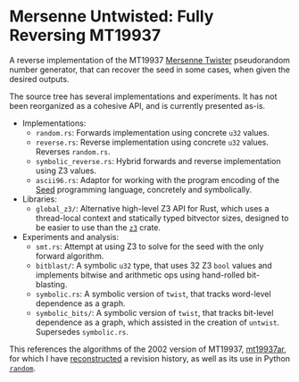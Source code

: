 # Mersenne Untwisted: Fully Reversing MT19937

A reverse implementation of the MT19937 [Mersenne Twister](http://www.math.sci.hiroshima-u.ac.jp/m-mat/MT/emt.html)
pseudorandom number generator, that can recover the seed in some cases, when
given the desired outputs.

The source tree has several implementations and experiments. It has not been
reorganized as a cohesive API, and is currently presented as-is.

- Implementations:
  - `random.rs`: Forwards implementation using concrete `u32` values.
  - `reverse.rs`: Reverse implementation using concrete `u32` values. Reverses
    `random.rs`.
  - `symbolic_reverse.rs`: Hybrid forwards and reverse implementation using Z3
    values.
  - `ascii96.rs`: Adaptor for working with the program encoding of the [Seed](https://esolangs.org/wiki/Seed)
    programming language, concretely and symbolically.
- Libraries:
  - `global_z3/`: Alternative high-level Z3 API for Rust, which uses a
    thread-local context and statically typed bitvector sizes, designed to be
    easier to use than the [`z3`](https://crates.io/crates/z3) crate.
- Experiments and analysis:
  - `smt.rs`: Attempt at using Z3 to solve for the seed with the only forward
    algorithm.
  - `bitblast/`: A symbolic `u32` type, that uses 32 Z3 `bool` values and
    implements bitwise and arithmetic ops using hand-rolled bit-blasting.
  - `symbolic.rs`: A symbolic version of `twist`, that tracks word-level
    dependence as a graph.
  - `symbolic_bits/`: A symbolic version of `twist`, that tracks bit-level
    dependence as a graph, which assisted in the creation of `untwist`.
    Supersedes `symbolic.rs`.

This references the algorithms of the 2002 version of MT19937, [mt19937ar](https://github.com/thaliaarchi/mt19937-archive/tree/mt19937ar-2002),
for which I have [reconstructed](https://github.com/thaliaarchi/mt19937-archive)
a revision history, as well as its use in Python [`random`](https://github.com/python/cpython/blob/v3.12.0/Modules/_randommodule.c).

